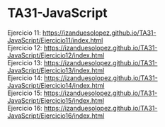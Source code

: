 # TA31-JavaScript
Ejercicio 11: https://izanduesolopez.github.io/TA31-JavaScript/Ejercicio11/index.html  
Ejercicio 12: https://izanduesolopez.github.io/TA31-JavaScript/Ejercicio12/index.html  
Ejercicio 13: https://izanduesolopez.github.io/TA31-JavaScript/Ejercicio13/index.html  
Ejercicio 14: https://izanduesolopez.github.io/TA31-JavaScript/Ejercicio14/index.html  
Ejercicio 15: https://izanduesolopez.github.io/TA31-JavaScript/Ejercicio15/index.html  
Ejercicio 16: https://izanduesolopez.github.io/TA31-JavaScript/Ejercicio16/index.html  

